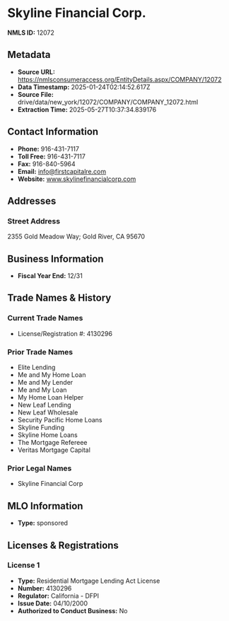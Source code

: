 # Skyline Financial Corp.

**NMLS ID:** 12072

## Metadata
- **Source URL:** https://nmlsconsumeraccess.org/EntityDetails.aspx/COMPANY/12072
- **Data Timestamp:** 2025-01-24T02:14:52.617Z
- **Source File:** drive/data/new_york/12072/COMPANY/COMPANY_12072.html
- **Extraction Time:** 2025-05-27T10:37:34.839176

## Contact Information
- **Phone:** 916-431-7117
- **Toll Free:** 916-431-7117
- **Fax:** 916-840-5964
- **Email:** info@firstcapitalre.com
- **Website:** www.skylinefinancialcorp.com

## Addresses
### Street Address
2355 Gold Meadow Way; Gold River, CA 95670

## Business Information
- **Fiscal Year End:** 12/31

## Trade Names & History
### Current Trade Names
- License/Registration #: 4130296

### Prior Trade Names
- Elite Lending
- Me and My Home Loan
- Me and My Lender
- Me and My Loan
- My Home Loan Helper
- New Leaf Lending
- New Leaf Wholesale
- Security Pacific Home Loans
- Skyline Funding
- Skyline Home Loans
- The Mortgage Refereee
- Veritas Mortgage Capital

### Prior Legal Names
- Skyline Financial Corp

## MLO Information
- **Type:** sponsored

## Licenses & Registrations

### License 1
- **Type:** Residential Mortgage Lending Act License
- **Number:** 4130296
- **Regulator:** California - DFPI
- **Issue Date:** 04/10/2000
- **Authorized to Conduct Business:** No
